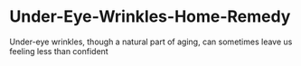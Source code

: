 # Under-Eye-Wrinkles-Home-Remedy
Under-eye wrinkles, though a natural part of aging, can sometimes leave us feeling less than confident
